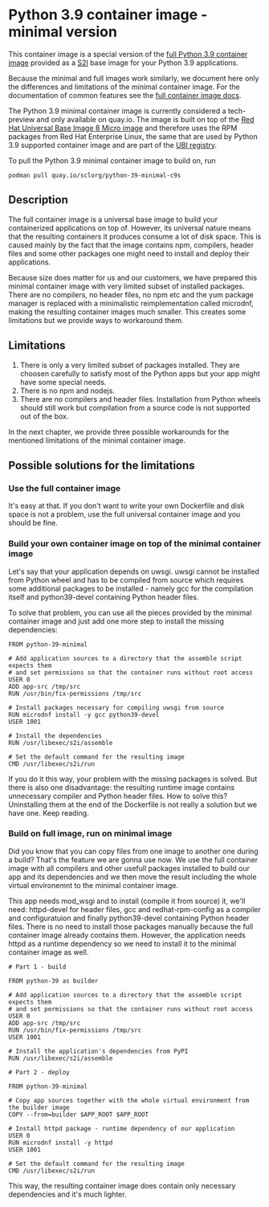 Python 3.9 container image - minimal version
============================================

This container image is a special version of the [full Python 3.9 container image](https://github.com/sclorg/s2i-python-container/tree/master/3.9)
provided as a [S2I](https://github.com/openshift/source-to-image) base image for your Python 3.9 applications.

Because the minimal and full images work similarly, we document here only the differences and limitations
of the minimal container image. For the documentation of common features see the [full container image docs](https://github.com/sclorg/s2i-python-container/tree/master/3.9).

The Python 3.9 minimal container image is currently considered a tech-preview and only available on quay.io.
The image is built on top of the [Red Hat Universal Base Image 8 Micro image](https://catalog.redhat.com/software/containers/ubi8-micro/601a84aadd19c7786c47c8ea)
and therefore uses the RPM packages from Red Hat Enterprise Linux, the same that are used by Python 3.9 supported container image and are part of the [UBI registry](https://www.redhat.com/en/blog/introducing-red-hat-universal-base-image).

To pull the Python 3.9 minimal container image to build on, run

```
podman pull quay.io/sclorg/python-39-minimal-c9s
```

Description
-----------

The full container image is a universal base image to build your containerized applications on top of. However, its universal nature
means that the resulting containers it produces consume a lot of disk space. This is caused mainly by the fact that the image contains
npm, compilers, header files and some other packages one might need to install and deploy their applications.

Because size does matter for us and our customers, we have prepared this minimal container image with very limited subset
of installed packages. There are no compilers, no header files, no npm etc and the yum package manager is replaced with a minimalistic
reimplementation called microdnf, making the resulting container images much smaller. This creates some limitations
but we provide ways to workaround them.

Limitations
-----------

1. There is only a very limited subset of packages installed. They are choosen carefully to satisfy most of the Python apps but your app might have some special needs.
1. There is no npm and nodejs.
1. There are no compilers and header files. Installation from Python wheels should still work but compilation from a source code is not supported out of the box.

In the next chapter, we provide three possible workarounds for the mentioned limitations of the minimal container image.

Possible solutions for the limitations
--------------------------------------

### Use the full container image

It's easy at that. If you don't want to write your own Dockerfile and disk space is not a problem, use
the full universal container image and you should be fine.

### Build your own container image on top of the minimal container image

Let's say that your application depends on uwsgi. uwsgi cannot be installed from Python wheel and has to be
compiled from source which requires some additional packages to be installed - namely gcc for the compilation
itself and python39-devel containing Python header files.

To solve that problem, you can use all the pieces provided by the minimal container image and just add one more
step to install the missing dependencies:

```
FROM python-39-minimal

# Add application sources to a directory that the assemble script expects them
# and set permissions so that the container runs without root access
USER 0
ADD app-src /tmp/src
RUN /usr/bin/fix-permissions /tmp/src

# Install packages necessary for compiling uwsgi from source
RUN microdnf install -y gcc python39-devel
USER 1001

# Install the dependencies
RUN /usr/libexec/s2i/assemble

# Set the default command for the resulting image
CMD /usr/libexec/s2i/run
```

If you do it this way, your problem with the missing packages is solved. But there is also one disadvantage: the resulting
runtime image contains unnecessary compiler and Python header files. How to solve this? Uninstalling them at the end
of the Dockerfile is not really a solution but we have one. Keep reading.

### Build on full image, run on minimal image

Did you know that you can copy files from one image to another one during a build? That's the feature we are gonna use now.
We use the full container image with all compilers and other usefull packages installed to build our app and its dependencies
and we then move the result including the whole virtual environemnt to the minimal container image.

This app needs mod_wsgi and to install (compile it from source) it, we'll need: httpd-devel for header files, gcc and redhat-rpm-config
as a compiler and configuratuion and finally python39-devel containing Python header files. There is no need to install those packages
manually because the full container image already contains them. However, the application needs httpd as a runtime dependency
so we need to install it to the minimal container image as well.

```
# Part 1 - build

FROM python-39 as builder

# Add application sources to a directory that the assemble script expects them
# and set permissions so that the container runs without root access
USER 0
ADD app-src /tmp/src
RUN /usr/bin/fix-permissions /tmp/src
USER 1001

# Install the application's dependencies from PyPI
RUN /usr/libexec/s2i/assemble

# Part 2 - deploy

FROM python-39-minimal

# Copy app sources together with the whole virtual environment from the builder image
COPY --from=builder $APP_ROOT $APP_ROOT

# Install httpd package - runtime dependency of our application
USER 0
RUN microdnf install -y httpd
USER 1001

# Set the default command for the resulting image
CMD /usr/libexec/s2i/run
```

This way, the resulting container image does contain only necessary dependencies and it's much lighter.
